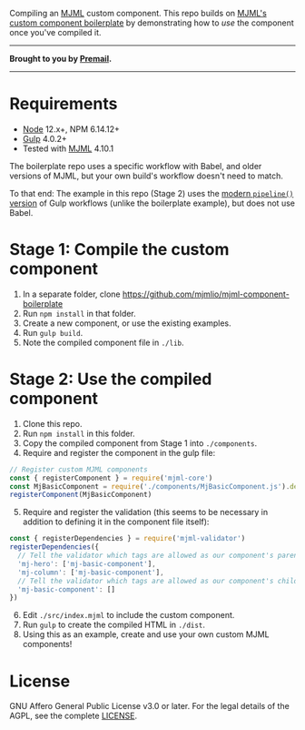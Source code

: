 Compiling an [MJML](https://github.com/mjmlio/mjml) custom component. This repo builds on [MJML's custom component boilerplate](https://github.com/mjmlio/mjml-component-boilerplate) by demonstrating how to *use* the component once you've compiled it.

---

**Brought to you by [Premail](https://github.com/premail).**

---

# Requirements

* [Node](https://nodejs.org/en/download/) 12.x+, NPM 6.14.12+
* [Gulp](https://gulpjs.com/docs/en/getting-started/quick-start) 4.0.2+
* Tested with [MJML](https://github.com/mjmlio/mjml/releases) 4.10.1

The boilerplate repo uses a specific workflow with Babel, and older versions of MJML, but your own build's workflow doesn't need to match.

To that end: The example in this repo (Stage 2) uses the [modern `pipeline()` version](https://github.com/gulpjs/gulp/discussions/2586) of Gulp workflows (unlike the boilerplate example), but does not use Babel.

# Stage 1: Compile the custom component

1. In a separate folder, clone https://github.com/mjmlio/mjml-component-boilerplate
2. Run `npm install` in that folder.
3. Create a new component, or use the existing examples.
4. Run `gulp build`.
5. Note the compiled component file in `./lib`.

# Stage 2: Use the compiled component

1. Clone this repo.
2. Run `npm install` in this folder.
3. Copy the compiled component from Stage 1 into `./components`.
4. Require and register the component in the gulp file:

```js
// Register custom MJML components
const { registerComponent } = require('mjml-core')
const MjBasicComponent = require('./components/MjBasicComponent.js').default
registerComponent(MjBasicComponent)
```

5. Require and register the validation (this seems to be necessary in addition
to defining it in the component file itself):

```js
const { registerDependencies } = require('mjml-validator')
registerDependencies({
  // Tell the validator which tags are allowed as our component's parent
  'mj-hero': ['mj-basic-component'],
  'mj-column': ['mj-basic-component'],
  // Tell the validator which tags are allowed as our component's children
  'mj-basic-component': []
})
```

6. Edit `./src/index.mjml` to include the custom component.
7. Run `gulp` to create the compiled HTML in `./dist`.
8. Using this as an example, create and use your own custom MJML components!

# License

GNU Affero General Public License v3.0 or later. For the legal details of the
AGPL, see the complete
[LICENSE](https://github.com/premail/mjml-custom-component/blob/main/LICENSE).
